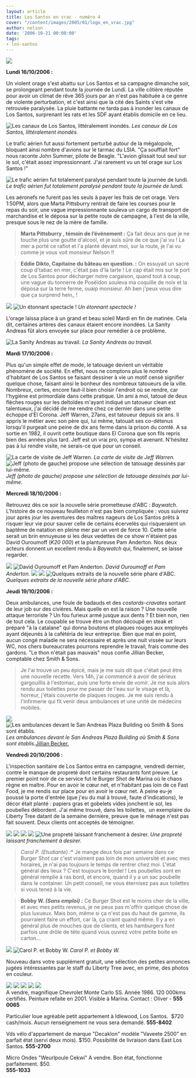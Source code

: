```yaml
---
layout: article
title: Los Santos en vrac - numéro 4
cover: "/content/images/2005/01/logo_en_vrac.jpg"
author: nelson
date: '2006-10-21 00:00:00'
tags:
- los-santos
---
```


![](/content/images/2005/01/envracnewtitle.jpg)

**Lundi 16/10/2006 :**

Un violent orage s'est abattu sur Los Santos et sa campagne dimanche soir, se prolongeant pendant toute la journée de Lundi.&nbsp;La ville côtière&nbsp;réputée pour avoir un climat de rêve 365 jours par an n'est pas habituée à ce genre de&nbsp;violente perturbation, et c'est ainsi que la cité des Saints s'est vite retrouvée paralysée. La pluie battante ne tarda pas à inonder les canaux de Los Santos, surprenant les rats et les SDF ayant établis domicile en ce lieu.

![Les canaux de Los Santos, littéralement inondés.](/content/images/2005/01/orage2.jpg)
_Les canaux de Los Santos, littéralement inondés._

Le trafic aérien fut aussi fortement perturbé autour de la mégalopole, bloquant ainsi nombre d'avions sur le tarmac du LSIA. "Ça soufflait fort" nous raconte John Summer, pilote de Beagle. "L'avion glissait tout seul sur le sol, c'était assez impressionnant. J'ai rarement vu un tel orage sur Los Santos !"

![Le trafic aérien fut totalement paralysé pendant toute la journée de lundi.](/content/images/2005/01/orage7.jpg)
_Le trafic aérien fut totalement paralysé pendant toute la journée de lundi._

Les aéronefs ne furent pas les seuls à payer les frais de cet orage. Vers 1:50PM, alors que Marta Pittsburry rentrait de faire les courses pour le repas du soir, une vague impressionnante souleva un cargo de transport de marchandise et le déposa sur la petite route de campagne, à l'est de la ville, presque sous le nez de la mère de famille.

> **Marta Pittsburry&nbsp;, témoin de l’événement :** Ça fait deux ans que je ne touche plus une goutte d'alcool, et je suis sûre de ce que j'ai vu ! La mer&nbsp;a porté ce rafiot et l'a planté devant moi, sur la route, je l'ai vu comme je vous voit monsieur Nelson !!

> **Eddie Dikto, Capitaine du bâteau en question. :** On essuyait un sacré coup d'tabac en mer, c'était pas d'la tarte ! Le cap était mis sur le port de Los Santos pour décharger notre cargaison, quand tout à coup, une vague du tonnerre de Poséïdon souleva ma coquille de noix et la déposa sur la terre ferme, ouaip monsieur. Ah ben j'peux vous dire que ça surprend hein\_ !

![](/content/images/2005/01/orage3.jpg)
![Un étonnant spectacle !](/content/images/2005/01/orage5.jpg)
_Un étonnant spectacle !_

L'orage laissa place à un grand et beau soleil Mardi en fin de matinée. Cela dit, certaines artères des canaux étaient encore inondées. La Sanity Andreas fût alors envoyée sur place pour remédier à ce problème.

![La Sanity Andreas au travail.](/content/images/2005/01/orage6.jpg)
_La Sanity Andreas au travail._

**Mardi 17/10/2006 :**

Plus qu'un simple&nbsp;effet de mode, le tatouage devient un véritable phénomène de société. En effet, nous ne comptons plus le nombre d'habitant de Los Santos se faisant dessiner à vie un motif censé signifier quelque chose, faisant ainsi le bonheur des nombreux tatoueurs de la ville. Nombreux, certes, encore faut-il bien choisir l'endroit où se rendre, car l'hygiène est primordiale dans cette pratique. Un ami à moi, tatoué de deux flèches rouges sur les deltoïdes m'ayant indiqué un tatoueur clean est talentueux, j'ai décidé de me rendre chez ce dernier dans une petite échoppe d'El Corona. Jeff Warren, 27ans, est tatoueur depuis six ans. Il appris&nbsp;le métier avec son père qui, lui même, tatouait ses co-détenus lorsqu'il purgeait une peine de dix ans ferme dans la prison du comté. A sa sortie en 1982, il ouvrit cette boutique dans El Corona que son fils repris bien des années plus tard. Jeff est un vrai pro, sympa et avenant. N'hésitez pas à lui rendre visite, ne serais-ce que pour un conseil.

![La carte de visite de Jeff Warren.](/content/images/2005/01/visitopen.jpg)
_La carte de visite de Jeff Warren._[](/content/images/2005/01/tatoo1.jpg)
![Jeff (photo de gauche) propose une sélection de tatouage dessinés par lui-même.](/content/images/2005/01/tatoo2.jpg)
_Jeff (photo de gauche) propose une sélection de tatouage dessinés par lui-même._

**Mercredi 18/10/2006 :**

Retrouvez dès ce soir la nouvelle série prometteuse d'ABC : _Baywatch_. L'histoire de ce nouveau feuilleton n'est pas bien compliquée : vous suivrez jour après jour les aventures des maîtres nageurs de Los Santos prêts à risquer leur vie pour sauver celle de certains écervelés qui risqueraient un baptême de natation en pleine mer par un vent de force 10. Cette série serait un brin ennuyeuse si les deux vedettes de ce show n'étaient pas David Ouroumoff (_K20 000_)&nbsp;et la plantureuse Pam Anderton. Nos deux acteurs donnent un excellent rendu à _Baywatch_ qui, finalement, se laisse regarder.

![](/content/images/2005/01/baywatch3.jpg)
![David Ouroumoff et Pam Anderton.](/content/images/2005/01/baywatch2.jpg)
_David Ouroumoff et Pam Anderton._[](/content/images/2005/01/baywatch5.jpg)
![](/content/images/2005/01/baywatch4.jpg)
![](/content/images/2005/01/baywatch1.jpg)
![Quelques extraits de la nouvelle série phare d'ABC.](/content/images/2005/01/baywatch6.jpg)
_Quelques extraits de la nouvelle série phare d'ABC._[](/content/images/2005/01/sataxico.jpg)

**Jeudi 19/10/2006 :**

Deux ambulances, une foule de badauds et des _costards-cravates_ sortant de leur job sur des civières. Mais quelle en est la raison ? Une nouvelle attaque terroriste ? Un fou furieux armé jusque aux dents ? Et bien non, rien de tout cela. Le coupable se trouve être un thon découpé en steak et préparé "à la catalane" qui donna boutons et plaques rouges aux employés ayant déjeunés à la cafétéria de leur entreprise. Bien que mal en point, aucun congé maladie ne sera nécessaire et après une nuit vissée sur leurs WC, nos chers bureaucrates pourrons reprendre le travail, frais comme des gardons. "Le thon n'était pas mauvais" nous confie Jillian Becker, comptable chez Smith & Sons.

> Je l'ai trouvé un peu épicé, mais je me suis dit que c'était peut être une nouvelle recette. Vers 14h, j'ai commencé à avoir de sérieux gargouillis à l'estomac, puis une forte envie de vomir. Je me suis alors rendu aux toilettes pour me passer de l'eau sur le visage et là, horreur, j'étais couverte de plaques rouges. Je me suis rendu à l'infirmerie qui fit venir deux ambulances et une unité de médecins mobiles.

![](/content/images/2005/01/ambuthon.jpg)
![Les ambulances devant le San Andreas Plaza Building où Smith & Sons sont établis.](/content/images/2005/01/smith_.jpg)
_Les ambulances devant le San Andreas Plaza Building où Smith & Sons sont établis._[Jillian Becker.](/content/images/2005/01/jillian.jpg)

**Vendredi 20/10/2006 :**

L'inspection sanitaire de Los Santos entra en campagne, vendredi dernier, contre le manque de propreté dont certains restaurants font preuve. Le premier point noir de ce service fut le Burger Shot de Marina où le chaos règne en maître. Pour en avoir le cœur net, et n'habitant pas loin de ce Fast Food, je me rendis sur place pour en avoir le cœur net. A peine eu-je poussé la porte d'entrée (que j'eu du mal à trouvé, faute d'indications), le décor était planté : papiers gras et gobelets vides jonchent le sol, les poubelles débordent. J'ai même trouvé,&nbsp;dans les toilettes, &nbsp;un exemplaire du Liberty Tree datant de la semaine dernière, preuve que le ménage n'est pas fait souvent. Deux clients ont acceptés de témoigner.

![](/content/images/2005/01/burger7.jpg)
![](/content/images/2005/01/burger1.jpg)
![](/content/images/2005/01/burger3.jpg)
![](/content/images/2005/01/burger5.jpg)
![Une propreté laissant franchement à desirer.](/content/images/2005/01/burger6.jpg)
_Une propreté laissant franchement à desirer._

> _Carol P. (Etudiante) :_\* Je mange deux fois par semaine dans ce Burger Shot car c'est vraiment pas loin de mon université et avec mes horaires, je n'ai pas toujours le temps de rentrer chez moi. L'état général des lieux ? C'est toujours le bordel ! Les poubelles sont en général remplie à ras bord, et encore, quand il y a un sac poubelle dans le container. Un petit conseil, ne vous éternisez pas aux toilettes si vous tenez à la vie.

> **Bobby W. _(Sans emploi)_ :** Ce Burger Shot est le moins cher de la ville, et avec mes petits revenus, je ne peux pas m'offrir quelque chose de plus luxueux. Mais bon, même si ça n'est pas du haut de gamme, ils pourraient faire un effort, car là, ça craint quand même. Il y a en général plus de mouches que de clients, et les hamburgers font parfois une drôle de tête quand vous ouvrez votre petite boite en carton...

![](/content/images/2005/01/burger4.jpg)
![Carol P. et Bobby W.](/content/images/2005/01/burger2.jpg)
_Carol P. et Bobby W._[](/content/images/2005/01/pannonces2.jpg)

Nouveau dans votre supplément gratuit, une sélection des petites annonces jugées intéressantes par le staff du Liberty Tree avec, en prime, des photos en couleur.

![](/content/images/2005/01/mc.jpg)
![](/content/images/2005/01/mc2.jpg)
![](/content/images/2005/01/appart.jpg)
![](/content/images/2005/01/cyclimse.jpg)
![](/content/images/2005/01/mikro.jpg) 
&nbsp;  
A vendre, magnifique Chevrolet Monte Carlo SS. Année 1986. 120 000kms certifiés. Peinture refaite en 2001. Visible à Marina. Contact : Oliver - **555 0065**

Particulier loue agréable petit appartement à Idlewood, Los Santos.&nbsp; $720 cash/mois. Aucun renseignement ne vous sera demandé. **555-8402**

Vds vélo d'appartement de marque "Decaklon" modèle "Vaveete 2500" en parfait état (servi deux mois). $150. Possibilité de livraison dans East Los Santos. **555-2700**

Micro Ondes "Weurlpoule Cekwi" A vendre. Bon état, fonctionne parfaitement. $50.  
**555-1033**

<!--kg-card-end: markdown-->

